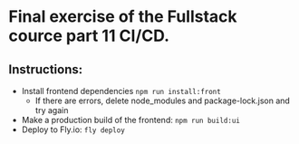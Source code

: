 # Final exercise of the Fullstack cource part 11 CI/CD.

## Instructions:
* Install frontend dependencies `npm run install:front`
  * If there are errors, delete node_modules and package-lock.json and try again
* Make a production build of the frontend: `npm run build:ui`
* Deploy to Fly.io: `fly deploy`